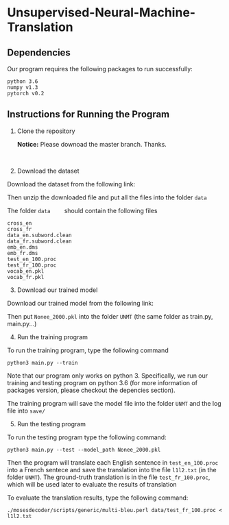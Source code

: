 # Unsupervised-Neural-Machine-Translation

## Dependencies

Our program requires the following packages to run successfully:

```
python 3.6
numpy v1.3
pytorch v0.2
```



## Instructions for Running the Program

1. Clone the repository

   **Notice:** Please downoad the master branch. Thanks.

   ​

2. Download the dataset

Download the dataset from the following link:



Then unzip the downloaded file and put all the files into the folder `data`

The folder `data	` should contain the following files

```
cross_en
cross_fr
data_en.subword.clean
data_fr.subword.clean
emb_en.dms
emb_fr.dms
test_en_100.proc
test_fr_100.proc
vocab_en.pkl
vocab_fr.pkl
```

3. Download our trained model

Download our trained model from the following link:



Then put `Nonee_2000.pkl` into the folder `UNMT` (the same folder as train.py, main.py...)



4. Run the training program

To run the training program, type the following command

```
python3 main.py --train
```

Note that our program only works on python 3. Specifically, we run our training and testing program on python 3.6 (for more information of packages version, please checkout the depencies section). 

The training program will save the model file into the folder `UNMT` and the log file into `save/`

5. Run the testing program

To run the testing program type the following command:

```
python3 main.py --test --model_path Nonee_2000.pkl
```

Then the program will translate each English sentence  in `test_en_100.proc` into a French sentece and save the translation into the file `l1l2.txt` (in the folder `UNMT`). The ground-truth translation is in the file `test_fr_100.proc`, which will be used later to evaluate the results of translation

To evaluate the translation results, type the following command:

```
./mosesdecoder/scripts/generic/multi-bleu.perl data/test_fr_100.proc < l1l2.txt
```

